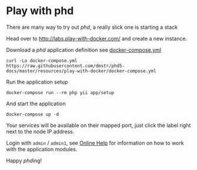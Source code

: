 # Play with phd

There are many way to try out *phd*, a really slick one is starting a stack

Head over to http://labs.play-with-docker.com/ and create a new instance.

Download a *phd* application definition see [docker-compose.yml](../../resources/play-with-docker/docker-compose.yml)

    curl -Lo docker-compose.yml https://raw.githubusercontent.com/dmstr/phd5-docs/master/resources/play-with-docker/docker-compose.yml

Run the application setup

    docker-compose run --rm php yii app/setup
    
And start the application
    
    docker-compose up -d
    
Your services will be available on their mapped port, just click the label right next to the node IP address.

Login with `admin` / `admin1`, see [Online Help](http://phd.dmstr.io/en/help/default/index) for information on how to work with the application modules.


Happy *phd*ing!